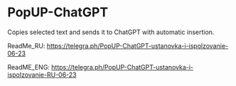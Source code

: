 # PopUP-ChatGPT
Copies selected text and sends it to ChatGPT with automatic insertion.

ReadMe_RU: https://telegra.ph/PopUP-ChatGPT-ustanovka-i-ispolzovanie-06-23

ReadME_ENG: https://telegra.ph/PopUP-ChatGPT-ustanovka-i-ispolzovanie-RU-06-23
